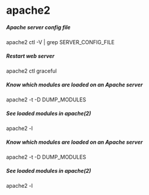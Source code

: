 # apache2

##### Apache server config file

   apache2 ctl -V | grep SERVER_CONFIG_FILE

##### Restart web server

   apache2 ctl graceful

##### Know which modules are loaded on an Apache server

   apache2  -t -D DUMP_MODULES

##### See loaded modules in apache(2)

   apache2  -l

##### Know which modules are loaded on an Apache server

   apache2  -t -D DUMP_MODULES

##### See loaded modules in apache(2)

   apache2  -l
